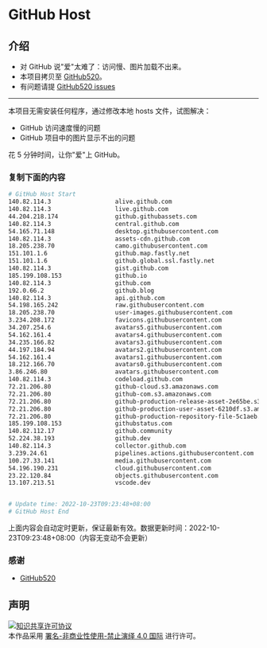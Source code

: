 # GitHub Host
## 介绍
- 对 GitHub 说"爱"太难了：访问慢、图片加载不出来。
- 本项目拷贝至 [GitHub520](https://github.com/521xueweihan/GitHub520)。
- 有问题请提 [GitHub520 issues](https://github.com/521xueweihan/GitHub520/issues/new)

---

本项目无需安装任何程序，通过修改本地 hosts 文件，试图解决：
- GitHub 访问速度慢的问题
- GitHub 项目中的图片显示不出的问题

花 5 分钟时间，让你"爱"上 GitHub。

### 复制下面的内容
```bash
# GitHub Host Start
140.82.114.3                  alive.github.com
140.82.114.3                  live.github.com
44.204.218.174                github.githubassets.com
140.82.114.3                  central.github.com
54.165.71.148                 desktop.githubusercontent.com
140.82.114.3                  assets-cdn.github.com
18.205.238.70                 camo.githubusercontent.com
151.101.1.6                   github.map.fastly.net
151.101.1.6                   github.global.ssl.fastly.net
140.82.114.3                  gist.github.com
185.199.108.153               github.io
140.82.114.3                  github.com
192.0.66.2                    github.blog
140.82.114.3                  api.github.com
54.198.165.242                raw.githubusercontent.com
18.205.238.70                 user-images.githubusercontent.com
3.234.208.172                 favicons.githubusercontent.com
34.207.254.6                  avatars5.githubusercontent.com
54.162.161.4                  avatars4.githubusercontent.com
34.235.166.82                 avatars3.githubusercontent.com
44.197.184.94                 avatars2.githubusercontent.com
54.162.161.4                  avatars1.githubusercontent.com
18.212.166.70                 avatars0.githubusercontent.com
3.86.246.80                   avatars.githubusercontent.com
140.82.114.3                  codeload.github.com
72.21.206.80                  github-cloud.s3.amazonaws.com
72.21.206.80                  github-com.s3.amazonaws.com
72.21.206.80                  github-production-release-asset-2e65be.s3.amazonaws.com
72.21.206.80                  github-production-user-asset-6210df.s3.amazonaws.com
72.21.206.80                  github-production-repository-file-5c1aeb.s3.amazonaws.com
185.199.108.153               githubstatus.com
140.82.112.17                 github.community
52.224.38.193                 github.dev
140.82.114.3                  collector.github.com
3.239.24.61                   pipelines.actions.githubusercontent.com
100.27.33.141                 media.githubusercontent.com
54.196.190.231                cloud.githubusercontent.com
23.22.120.84                  objects.githubusercontent.com
13.107.213.51                 vscode.dev


# Update time: 2022-10-23T09:23:48+08:00
# GitHub Host End

```
上面内容会自动定时更新，保证最新有效。数据更新时间：2022-10-23T09:23:48+08:00（内容无变动不会更新）

### 感谢

- [GitHub520](https://github.com/521xueweihan/GitHub520)

## 声明
<a rel="license" href="https://creativecommons.org/licenses/by-nc-nd/4.0/deed.zh"><img alt="知识共享许可协议" style="border-width: 0" src="https://licensebuttons.net/l/by-nc-nd/4.0/88x31.png"></a><br>本作品采用 <a rel="license" href="https://creativecommons.org/licenses/by-nc-nd/4.0/deed.zh">署名-非商业性使用-禁止演绎 4.0 国际</a> 进行许可。